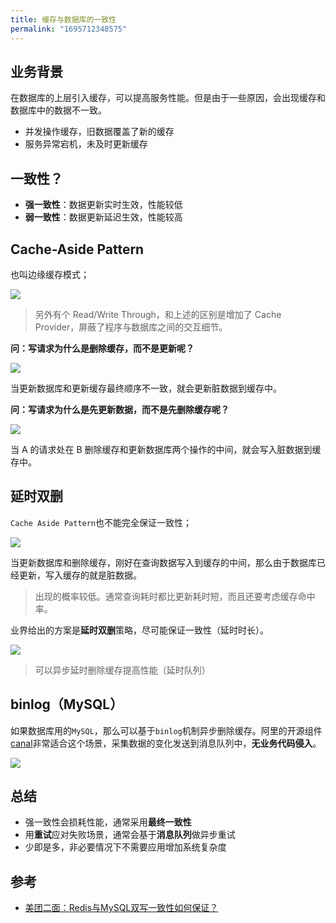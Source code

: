 ```yaml
---
title: 缓存与数据库的一致性
permalink: "1695712348575"
---
```


## 业务背景

在数据库的上层引入缓存，可以提高服务性能。但是由于一些原因，会出现缓存和数据库中的数据不一致。

- 并发操作缓存，旧数据覆盖了新的缓存
- 服务异常宕机，未及时更新缓存

## 一致性？

- **强一致性**：数据更新实时生效，性能较低
- **弱一致性**：数据更新延迟生效，性能较高

## Cache-Aside Pattern

也叫边缘缓存模式；

![](http://media.caojiantao.site:1024/blog/ee23ad798cb3c20950ded1fb801e65c4.png)

> 另外有个 Read/Write Through，和上述的区别是增加了 Cache Provider，屏蔽了程序与数据库之间的交互细节。

**问：写请求为什么是删除缓存，而不是更新呢？**

![](http://media.caojiantao.site:1024/blog/79db8458a16f02e8536a57fc0b460c56.png)

当更新数据库和更新缓存最终顺序不一致，就会更新脏数据到缓存中。

**问：写请求为什么是先更新数据，而不是先删除缓存呢？**

![](http://media.caojiantao.site:1024/blog/81677e01799c8de3c3a7e1f517c3138b.png)

当 A 的请求处在 B 删除缓存和更新数据库两个操作的中间，就会写入脏数据到缓存中。

## 延时双删

`Cache Aside Pattern`也不能完全保证一致性；

![](http://media.caojiantao.site:1024/blog/73321ee6a5baefa9dc08551d85bf8c7c.png)

当更新数据库和删除缓存，刚好在查询数据写入到缓存的中间，那么由于数据库已经更新，写入缓存的就是脏数据。

> 出现的概率较低。通常查询耗时都比更新耗时短，而且还要考虑缓存命中率。

业界给出的方案是**延时双删**策略，尽可能保证一致性（延时时长）。

![](http://media.caojiantao.site:1024/blog/b9491b6af8ce6b69557717ac21d698bd.png)

> 可以异步延时删除缓存提高性能（延时队列）

## binlog（MySQL）

如果数据库用的`MySQL`，那么可以基于`binlog`机制异步删除缓存。阿里的开源组件[canal](https://github.com/alibaba/canal)非常适合这个场景，采集数据的变化发送到消息队列中，**无业务代码侵入**。

![](http://media.caojiantao.site:1024/blog/a043d8e7dfdc632364438fdc9ee3cbe1.png)

## 总结

- 强一致性会损耗性能，通常采用**最终一致性**
- 用**重试**应对失败场景，通常会基于**消息队列**做异步重试
- 少即是多，非必要情况下不需要应用增加系统复杂度

## 参考

- [美团二面：Redis与MySQL双写一致性如何保证？](https://juejin.cn/post/6964531365643550751)
